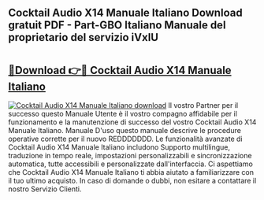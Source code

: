 ## Cocktail Audio X14 Manuale Italiano Download gratuit PDF - Part-GBO Italiano Manuale del proprietario del servizio iVxIU

# <h2><a href="http://dfbgdq.blite.top/?on=Cocktail+Audio+X14+Manuale+Italiano">🔗Download 👉🔴 Cocktail Audio X14 Manuale Italiano</a></h2>

[![Cocktail Audio X14 Manuale Italiano download](https://i.imgur.com/lujVjoI.png)](http://dfbgdq.blite.top/?on=Cocktail+Audio+X14+Manuale+Italiano)
Il vostro Partner per il successo questo Manuale Utente è il vostro compagno affidabile per il funzionamento e la manutenzione di successo del vostro Cocktail Audio X14 Manuale Italiano. Manuale D'uso questo manuale descrive le procedure operative corrette per il nuovo REDDDDDDD. Le funzionalità avanzate di Cocktail Audio X14 Manuale Italiano includono Supporto multilingue, traduzione in tempo reale, impostazioni personalizzabili e sincronizzazione automatica, tutte accessibili e personalizzate dall'interfaccia. Ci aspettiamo che Cocktail Audio X14 Manuale Italiano ti abbia aiutato a familiarizzare con il tuo ultimo acquisto. In caso di domande o dubbi, non esitare a contattare il nostro Servizio Clienti.
